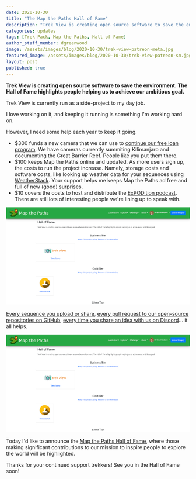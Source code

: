 ```yaml
---
date: 2020-10-30
title: "The Map the Paths Hall of Fame"
description: "Trek View is creating open source software to save the environment. The Hall of Fame highlights people helping us to achieve our ambitious goal."
categories: updates
tags: [Trek Pack, Map the Paths, Hall of Fame]
author_staff_member: dgreenwood
image: /assets/images/blog/2020-10-30/trek-view-patreon-meta.jpg
featured_image: /assets/images/blog/2020-10-30/trek-view-patreon-sm.jpg
layout: post
published: true
---
```


**Trek View is creating open source software to save the environment. The Hall of Fame highlights people helping us to achieve our ambitious goal.**

Trek View is currently run as a side-project to my day job. 

I love working on it, and keeping it running is something I'm working hard on.

However, I need some help each year to keep it going.

* $300 funds a new camera that we can use to [continue our free loan program](https://www.trekview.org/loan/). We have cameras currently summiting Kilimanjaro and documenting the Great Barrier Reef. People like you put them there.
* $100 keeps Map the Paths online and updated. As more users sign up, the costs to run the project increase. Namely, storage costs and software costs, like looking up weather data for your sequences using [WeatherStack](https://weatherstack.com/). Your support helps me keeps Map the Paths ad free and full of new (good) surprises.
* $10 covers the costs to host and distribute the [ExPODition podcast](/blog/2020/2020-10-23-expodition-podcast-launch). There are still lots of interesting people we're lining up to speak with.

<img class="img-fluid" src="/assets/images/blog/2020-10-30/map-the-paths-hall-of-fame.jpg" alt="Map the Paths Hall of Fame" title="Map the Paths Hall of Fame" />

[Every sequence you upload or share](https://www.mapthepaths.com/uploader), [every pull request to our open-source repositories on GitHub](https://github.com/trek-view/), [every time you share an idea with us on Discord](https://discord.gg/ZVk7h9hCfw)... it all helps.

<img class="img-fluid" src="/assets/images/blog/2020-10-30/map-the-paths-hall-of-fame.jpg" alt="Map the Paths Hall of Fame" title="Map the Paths Hall of Fame" />

Today I'd like to announce the [Map the Paths Hall of Fame](https://www.mapthepaths.com/hall-of-fame/), where those making significant contributions to our mission to inspire people to explore the world will be highlighted.

Thanks for your continued support trekkers! See you in the Hall of Fame soon!